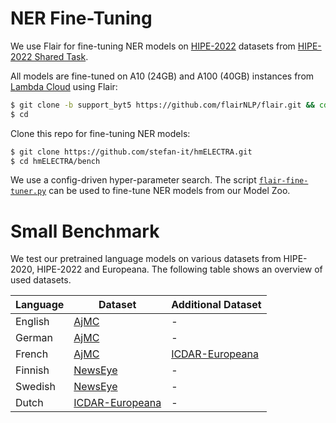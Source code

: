 # NER Fine-Tuning

We use Flair for fine-tuning NER models on
[HIPE-2022](https://github.com/hipe-eval/HIPE-2022-data) datasets from
[HIPE-2022 Shared Task](https://hipe-eval.github.io/HIPE-2022/).

All models are fine-tuned on A10 (24GB) and A100 (40GB) instances from
[Lambda Cloud](https://lambdalabs.com/service/gpu-cloud) using Flair:

```bash
$ git clone -b support_byt5 https://github.com/flairNLP/flair.git && cd flair && pip3 install -e .
$ cd
```

Clone this repo for fine-tuning NER models:

```bash
$ git clone https://github.com/stefan-it/hmELECTRA.git
$ cd hmELECTRA/bench
```

We use a config-driven hyper-parameter search. The script [`flair-fine-tuner.py`](flair-fine-tuner.py) can be used to
fine-tune NER models from our Model Zoo.

# Small Benchmark

We test our pretrained language models on various datasets from HIPE-2020, HIPE-2022 and Europeana. The following table
shows an overview of used datasets.

| Language | Dataset                                                                                          | Additional Dataset                                                               |
|----------|--------------------------------------------------------------------------------------------------|----------------------------------------------------------------------------------|
| English  | [AjMC](https://github.com/hipe-eval/HIPE-2022-data/blob/main/documentation/README-ajmc.md)       | -                                                                                |
| German   | [AjMC](https://github.com/hipe-eval/HIPE-2022-data/blob/main/documentation/README-ajmc.md)       | -                                                                                |
| French   | [AjMC](https://github.com/hipe-eval/HIPE-2022-data/blob/main/documentation/README-ajmc.md)       | [ICDAR-Europeana](https://github.com/stefan-it/historic-domain-adaptation-icdar) |
| Finnish  | [NewsEye](https://github.com/hipe-eval/HIPE-2022-data/blob/main/documentation/README-newseye.md) | -                                                                                |
| Swedish  | [NewsEye](https://github.com/hipe-eval/HIPE-2022-data/blob/main/documentation/README-newseye.md) | -                                                                                |
| Dutch    | [ICDAR-Europeana](https://github.com/stefan-it/historic-domain-adaptation-icdar)                 | -                                                                                |